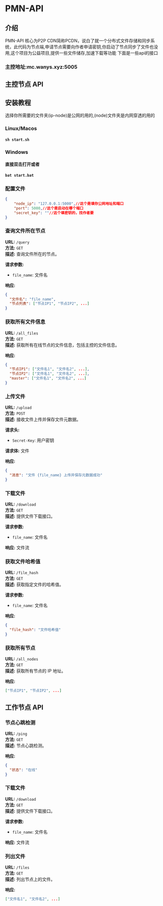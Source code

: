 # PMN-API
## 介绍

PMN-API 核心为P2P CDN简称PCDN，说白了就一个分布式文件存储和同步系统，此代码为节点端,申请节点需要向作者申请密钥,你启动了节点同步了文件也没用,这个项目为公益项目,提供一些文件储存,加速下载等功能
下面是一些api的接口

### 主控地址:mc.wanys.xyz:5005
## 主控节点 API
## 安装教程
选择你所需要的文件夹(ip-node)是公网的用的,(node)文件夹是内网穿透的用的

### Linux/Macos
#### ```sh start.sh```

### Windows
#### <b>直接双击打开或者</b>
#### ```bat start.bat```

### 配置文件

```json
{
    "node_ip": "127.0.0.1:5000",//这个是填你公网地址和端口
    "port": 5000,//这个是启动在哪个端口
    "secret_key": ""//这个填密钥的，找作者要
}
```
### 查询文件所在节点

**URL:** `/query`  
**方法:** `GET`  
**描述:** 查询文件所在的节点。

**请求参数:**
- `file_name`: 文件名

**响应:**
```json
{
  "文件名": "file_name",
  "节点列表": ["节点IP1", "节点IP2", ...]
}
```

### 获取所有文件信息

**URL:** `/all_files`  
**方法:** `GET`  
**描述:** 获取所有在线节点的文件信息，包括主控的文件信息。

**响应:**
```json
{
  "节点IP1": ["文件名1", "文件名2", ...],
  "节点IP2": ["文件名1", "文件名2", ...],
  "master": ["文件名1", "文件名2", ...]
}
```

### 上传文件

**URL:** `/upload`  
**方法:** `POST`  
**描述:** 接收文件上传并保存文件元数据。

**请求头:**
- `Secret-Key`: 用户密钥

**请求体:** 文件

**响应:**
```json
{
  "消息": "文件 {file_name} 上传并保存元数据成功"
}
```

### 下载文件

**URL:** `/download`  
**方法:** `GET`  
**描述:** 提供文件下载接口。

**请求参数:**
- `file_name`: 文件名

**响应:** 文件流

### 获取文件哈希值

**URL:** `/file_hash`  
**方法:** `GET`  
**描述:** 获取指定文件的哈希值。

**请求参数:**
- `file_name`: 文件名

**响应:**
```json
{
  "file_hash": "文件哈希值"
}
```

### 获取所有节点

**URL:** `/all_nodes`  
**方法:** `GET`  
**描述:** 获取所有节点的 IP 地址。

**响应:**
```json
["节点IP1", "节点IP2", ...]
```
## 工作节点 API

### 节点心跳检测

**URL:** `/ping`  
**方法:** `GET`  
**描述:** 节点心跳检测。

**响应:**
```json
{
  "状态": "在线"
}
```

### 下载文件

**URL:** `/download`  
**方法:** `GET`  
**描述:** 提供文件下载接口。

**请求参数:**
- `file_name`: 文件名

**响应:** 文件流

### 列出文件

**URL:** `/files`  
**方法:** `GET`  
**描述:** 列出节点上的文件。

**响应:**
```json
["文件名1", "文件名2", ...]
```
